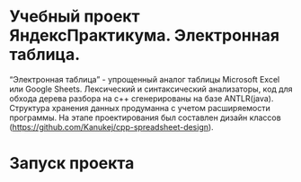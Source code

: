 # Учебный проект ЯндексПрактикума. Электронная таблица.

“Электронная таблица” - упрощенный аналог таблицы Microsoft Excel или Google Sheets. Лексический и синтаксический анализаторы, код для обхода дерева разбора на с++ сгенерированы на базе ANTLR(java).  Структура хранения данных продуманна с учетом расширяемости программы. На этапе проектирования был составлен дизайн классов (https://github.com/Kanukej/cpp-spreadsheet-design).

# Запуск проекта
